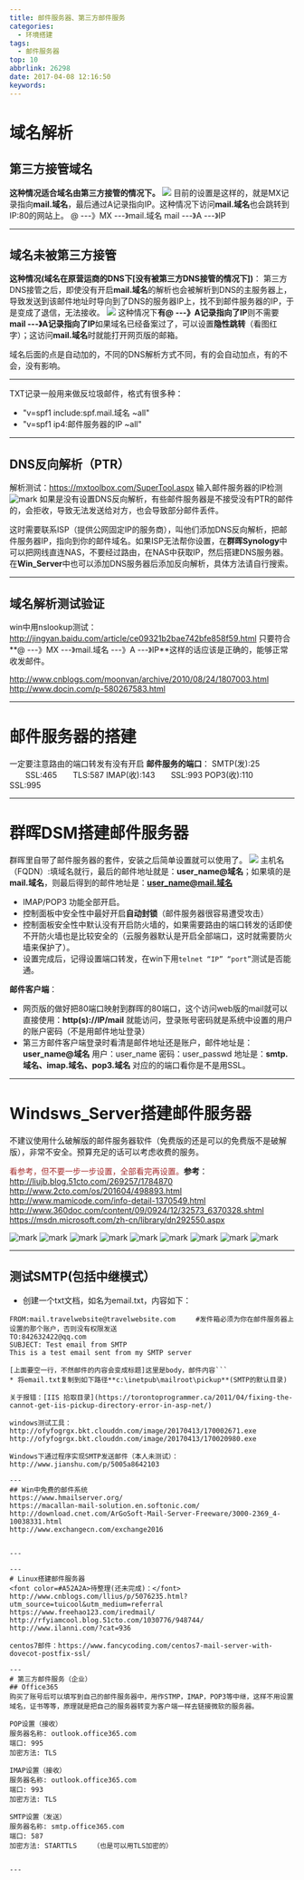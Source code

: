 ```yaml
---
title: 邮件服务器、第三方邮件服务
categories:
  - 环境搭建
tags:
  - 邮件服务器
top: 10
abbrlink: 26298
date: 2017-04-08 12:16:50
keywords:
---
```


# 域名解析
## 第三方接管域名
**这种情况适合域名由第三方接管的情况下。**
![](http://ofyfogrgx.bkt.clouddn.com/youjianjiexi.png)
目前的设置是这样的，就是MX记录指向**mail.域名**，最后通过A记录指向IP。这种情况下访问**mail.域名**也会跳转到IP:80的网站上。
@ \-\--》MX \-\--》mail.域名
mail \-\--》A \-\--》IP

---
## 域名未被第三方接管
**这种情况(域名在原营运商的DNS下[没有被第三方DNS接管的情况下])**：
第三方DNS接管之后，即使没有开启**mail.域名**的解析也会被解析到DNS的主服务器上，导致发送到该邮件地址时导向到了DNS的服务器IP上，找不到邮件服务器的IP，于是变成了退信，无法接收。
![](http://ofyfogrgx.bkt.clouddn.com/%E9%82%AE%E4%BB%B6%E8%A7%A3%E6%9E%902.png)
这种情况下**有@ ---》A记录指向了IP**则不需要**mail ---》A记录指向了IP**如果域名已经备案过了，可以设置**隐性跳转**（看图红字）；这访问**mail.域名**时就能打开网页版的邮箱。

域名后面的点是自动加的，不同的DNS解析方式不同，有的会自动加点，有的不会，没有影响。

---
TXT记录一般用来做反垃圾邮件，格式有很多种：

* "v=spf1 include:spf.mail.域名 ~all"
* "v=spf1 ip4:邮件服务器的IP ~all"

---
## DNS反向解析（PTR）
解析测试：https://mxtoolbox.com/SuperTool.aspx
输入邮件服务器的IP检测
![mark](http://ofyfogrgx.bkt.clouddn.com/image/20170413/155031547.png)
如果是没有设置DNS反向解析，有些邮件服务器是不接受没有PTR的邮件的，会拒收，导致无法发送给对方，也会导致部分邮件丢件。

这时需要联系ISP（提供公网固定IP的服务商），叫他们添加DNS反向解析，把邮件服务器IP，指向到你的邮件域名。如果ISP无法帮你设置，在**群晖Synology**中可以把网线直连NAS，不要经过路由，在NAS中获取IP，然后搭建DNS服务器。在**Win_Server**中也可以添加DNS服务器后添加反向解析，具体方法请自行搜索。

---
## 域名解析测试验证
win中用nslookup测试：http://jingyan.baidu.com/article/ce09321b2bae742bfe858f59.html
只要符合**@ \-\--》MX \-\--》mail.域名 \-\--》A \-\--》IP**这样的话应该是正确的，能够正常收发邮件。

http://www.cnblogs.com/moonvan/archive/2010/08/24/1807003.html
http://www.docin.com/p-580267583.html

---
# 邮件服务器的搭建
一定要注意路由的端口转发有没有开启
**邮件服务的端口**：
SMTP(发):25 　　SSL:465　　TLS:587
IMAP(收):143　　SSL:993
POP3(收):110　　SSL:995

---
# 群晖DSM搭建邮件服务器
群晖里自带了邮件服务器的套件，安装之后简单设置就可以使用了。
![](http://ofyfogrgx.bkt.clouddn.com/1111132435363.png)
主机名（FQDN）:填域名就行，最后的邮件地址就是：**user_name@域名**；如果填的是**mail.域名**，则最后得到的邮件地址是：**user_name@mail.域名**

* IMAP/POP3 功能全部开启。
* 控制面板中安全性中最好开启**自动封锁**（邮件服务器很容易遭受攻击）
* 控制面板安全性中默认没有开启防火墙的，如果需要路由的端口转发的话即使不开防火墙也是比较安全的（云服务器默认是开启全部端口，这时就需要防火墙来保护了）。
* 设置完成后，记得设置端口转发，在win下用`telnet “IP” “port”`测试是否能通。

**邮件客户端**：

* 网页版的做好把80端口映射到群晖的80端口，这个访问web版的mail就可以直接使用：**http(s)://IP/mail** 就能访问，登录账号密码就是系统中设置的用户的账户密码（不是用邮件地址登录）
* 第三方邮件客户端登录时看清是邮件地址还是账户，邮件地址是：**user_name@域名** 用户：user_name 密码：user_passwd
地址是：**smtp.域名、imap.域名、pop3.域名**   对应的的端口看你是不是用SSL。

---
# Windsws_Server搭建邮件服务器
不建议使用什么破解版的邮件服务器软件（免费版的还是可以的免费版不是破解版），非常不安全。预算充足的话可以考虑收费的服务。

<font color=#A52A2A>看参考，但不要一步一步设置，全部看完再设置。</font>**参考**：
http://liujb.blog.51cto.com/269257/1784870
http://www.2cto.com/os/201604/498893.html
http://www.mamicode.com/info-detail-1370549.html
http://www.360doc.com/content/09/0924/12/32573_6370328.shtml
https://msdn.microsoft.com/zh-cn/library/dn292550.aspx

![mark](http://ofyfogrgx.bkt.clouddn.com/image/20170410/130228027.png)
![mark](http://ofyfogrgx.bkt.clouddn.com/image/20170410/130242002.png)
![mark](http://ofyfogrgx.bkt.clouddn.com/image/20170410/130253217.png)
![mark](http://ofyfogrgx.bkt.clouddn.com/image/20170410/130301361.png)
![mark](http://ofyfogrgx.bkt.clouddn.com/image/20170410/130308602.png)
![mark](http://ofyfogrgx.bkt.clouddn.com/image/20170410/130315954.png)
![mark](http://ofyfogrgx.bkt.clouddn.com/image/20170410/130322970.png)
![mark](http://ofyfogrgx.bkt.clouddn.com/image/20170410/130330673.png)
![mark](http://ofyfogrgx.bkt.clouddn.com/image/20170410/130338673.png)

---
## 测试SMTP(包括中继模式）

* 创建一个txt文档，如名为email.txt，内容如下：
```
FROM:mail.travelwebsite@travelwebsite.com     #发件箱必须为你在邮件服务器上设置的那个账户，否则没有权限发送
TO:842632422@qq.com
SUBJECT: Test email from SMTP
This is a test email sent from my SMTP server

[上面要空一行，不然邮件的内容会变成标题]这里是body，邮件内容```
* 将email.txt复制到如下路径**c:\inetpub\mailroot\pickup**(SMTP的默认目录)

关于报错：[IIS 拾取目录](https://torontoprogrammer.ca/2011/04/fixing-the-cannot-get-iis-pickup-directory-error-in-asp-net/)

windows测试工具：
http://ofyfogrgx.bkt.clouddn.com/image/20170413/170002671.exe
http://ofyfogrgx.bkt.clouddn.com/image/20170413/170020980.exe

Windows下通过程序实现SMTP发送邮件（本人未测试）：http://www.jianshu.com/p/5005a8642103

---
## Win中免费的邮件系统
https://www.hmailserver.org/
https://macallan-mail-solution.en.softonic.com/
http://download.cnet.com/ArGoSoft-Mail-Server-Freeware/3000-2369_4-10038331.html
http://www.exchangecn.com/exchange2016


---

---
# Linux搭建邮件服务器
<font color=#A52A2A>待整理(还未完成)：</font>
http://www.cnblogs.com/llius/p/5076235.html?utm_source=tuicool&utm_medium=referral
https://www.freehao123.com/iredmail/
http://rfyiamcool.blog.51cto.com/1030776/948744/
http://www.ilanni.com/?cat=936

centos7邮件：https://www.fancycoding.com/centos7-mail-server-with-dovecot-postfix-ssl/

---
# 第三方邮件服务（企业）
## Office365
购买了账号后可以填写到自己的邮件服务器中，用作STMP，IMAP，POP3等中继，这样不用设置域名，证书等等，原理就是把自己的服务器转变为客户端一样去链接微软的服务器。

POP设置（接收）
服务器名称: outlook.office365.com
端口: 995
加密方法: TLS

IMAP设置（接收）
服务器名称: outlook.office365.com
端口: 993
加密方法: TLS

SMTP设置（发送）
服务器名称: smtp.office365.com
端口: 587
加密方法: STARTTLS    （也是可以用TLS加密的）


---